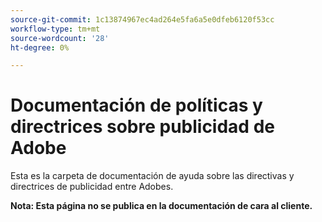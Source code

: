 ```yaml
---
source-git-commit: 1c13874967ec4ad264e5fa6a5e0dfeb6120f53cc
workflow-type: tm+mt
source-wordcount: '28'
ht-degree: 0%

---
```

# Documentación de políticas y directrices sobre publicidad de Adobe

Esta es la carpeta de documentación de ayuda sobre las directivas y directrices de publicidad entre Adobes.

**Nota: Esta página no se publica en la documentación de cara al cliente.**
